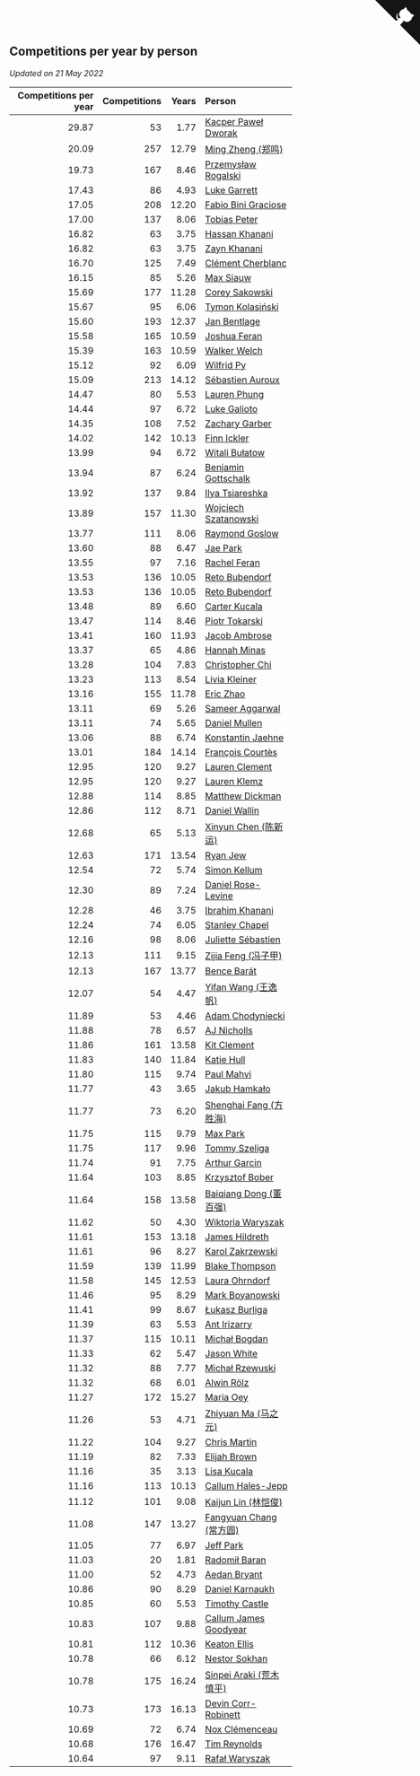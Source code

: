 ## Competitions per year by person

*Updated on 21 May 2022*

| Competitions per year | Competitions | Years | Person |
| ---: | ---: | ---: | :--- |
| 29.87 | 53 | 1.77 | [Kacper Paweł Dworak](https://www.worldcubeassociation.org/persons/2020DWOR01) |
| 20.09 | 257 | 12.79 | [Ming Zheng (郑鸣)](https://www.worldcubeassociation.org/persons/2009ZHEN11) |
| 19.73 | 167 | 8.46 | [Przemysław Rogalski](https://www.worldcubeassociation.org/persons/2013ROGA02) |
| 17.43 | 86 | 4.93 | [Luke Garrett](https://www.worldcubeassociation.org/persons/2017GARR05) |
| 17.05 | 208 | 12.20 | [Fabio Bini Graciose](https://www.worldcubeassociation.org/persons/2010GRAC02) |
| 17.00 | 137 | 8.06 | [Tobias Peter](https://www.worldcubeassociation.org/persons/2014PETE03) |
| 16.82 | 63 | 3.75 | [Hassan Khanani](https://www.worldcubeassociation.org/persons/2018KHAN26) |
| 16.82 | 63 | 3.75 | [Zayn Khanani](https://www.worldcubeassociation.org/persons/2018KHAN28) |
| 16.70 | 125 | 7.49 | [Clément Cherblanc](https://www.worldcubeassociation.org/persons/2014CHER05) |
| 16.15 | 85 | 5.26 | [Max Siauw](https://www.worldcubeassociation.org/persons/2017SIAU02) |
| 15.69 | 177 | 11.28 | [Corey Sakowski](https://www.worldcubeassociation.org/persons/2011SAKO01) |
| 15.67 | 95 | 6.06 | [Tymon Kolasiński](https://www.worldcubeassociation.org/persons/2016KOLA02) |
| 15.60 | 193 | 12.37 | [Jan Bentlage](https://www.worldcubeassociation.org/persons/2010BENT01) |
| 15.58 | 165 | 10.59 | [Joshua Feran](https://www.worldcubeassociation.org/persons/2011FERA01) |
| 15.39 | 163 | 10.59 | [Walker Welch](https://www.worldcubeassociation.org/persons/2011WELC01) |
| 15.12 | 92 | 6.09 | [Wilfrid Py](https://www.worldcubeassociation.org/persons/2016PYWI01) |
| 15.09 | 213 | 14.12 | [Sébastien Auroux](https://www.worldcubeassociation.org/persons/2008AURO01) |
| 14.47 | 80 | 5.53 | [Lauren Phung](https://www.worldcubeassociation.org/persons/2016PHUN02) |
| 14.44 | 97 | 6.72 | [Luke Galioto](https://www.worldcubeassociation.org/persons/2015GALI02) |
| 14.35 | 108 | 7.52 | [Zachary Garber](https://www.worldcubeassociation.org/persons/2014GARB01) |
| 14.02 | 142 | 10.13 | [Finn Ickler](https://www.worldcubeassociation.org/persons/2012ICKL01) |
| 13.99 | 94 | 6.72 | [Witali Bułatow](https://www.worldcubeassociation.org/persons/2015BUAT01) |
| 13.94 | 87 | 6.24 | [Benjamin Gottschalk](https://www.worldcubeassociation.org/persons/2016GOTT01) |
| 13.92 | 137 | 9.84 | [Ilya Tsiareshka](https://www.worldcubeassociation.org/persons/2012TERE01) |
| 13.89 | 157 | 11.30 | [Wojciech Szatanowski](https://www.worldcubeassociation.org/persons/2011SZAT01) |
| 13.77 | 111 | 8.06 | [Raymond Goslow](https://www.worldcubeassociation.org/persons/2014GOSL01) |
| 13.60 | 88 | 6.47 | [Jae Park](https://www.worldcubeassociation.org/persons/2015PARK24) |
| 13.55 | 97 | 7.16 | [Rachel Feran](https://www.worldcubeassociation.org/persons/2015FERA01) |
| 13.53 | 136 | 10.05 | [Reto Bubendorf](https://www.worldcubeassociation.org/persons/2012BUBE01) |
| 13.53 | 136 | 10.05 | [Reto Bubendorf](https://www.worldcubeassociation.org/persons/2012BUBE01) |
| 13.48 | 89 | 6.60 | [Carter Kucala](https://www.worldcubeassociation.org/persons/2015KUCA01) |
| 13.47 | 114 | 8.46 | [Piotr Tokarski](https://www.worldcubeassociation.org/persons/2013TOKA01) |
| 13.41 | 160 | 11.93 | [Jacob Ambrose](https://www.worldcubeassociation.org/persons/2010AMBR01) |
| 13.37 | 65 | 4.86 | [Hannah Minas](https://www.worldcubeassociation.org/persons/2017MINA04) |
| 13.28 | 104 | 7.83 | [Christopher Chi](https://www.worldcubeassociation.org/persons/2014CHIC01) |
| 13.23 | 113 | 8.54 | [Livia Kleiner](https://www.worldcubeassociation.org/persons/2013KLEI03) |
| 13.16 | 155 | 11.78 | [Eric Zhao](https://www.worldcubeassociation.org/persons/2010ZHAO19) |
| 13.11 | 69 | 5.26 | [Sameer Aggarwal](https://www.worldcubeassociation.org/persons/2017AGGA01) |
| 13.11 | 74 | 5.65 | [Daniel Mullen](https://www.worldcubeassociation.org/persons/2016MULL04) |
| 13.06 | 88 | 6.74 | [Konstantin Jaehne](https://www.worldcubeassociation.org/persons/2015JAEH01) |
| 13.01 | 184 | 14.14 | [François Courtès](https://www.worldcubeassociation.org/persons/2008COUR01) |
| 12.95 | 120 | 9.27 | [Lauren Clement](https://www.worldcubeassociation.org/persons/2013KLEM01) |
| 12.95 | 120 | 9.27 | [Lauren Klemz](https://www.worldcubeassociation.org/persons/2013KLEM01) |
| 12.88 | 114 | 8.85 | [Matthew Dickman](https://www.worldcubeassociation.org/persons/2013DICK01) |
| 12.86 | 112 | 8.71 | [Daniel Wallin](https://www.worldcubeassociation.org/persons/2013WALL03) |
| 12.68 | 65 | 5.13 | [Xinyun Chen (陈新运)](https://www.worldcubeassociation.org/persons/2017CHEN36) |
| 12.63 | 171 | 13.54 | [Ryan Jew](https://www.worldcubeassociation.org/persons/2008JEWR01) |
| 12.54 | 72 | 5.74 | [Simon Kellum](https://www.worldcubeassociation.org/persons/2016KELL12) |
| 12.30 | 89 | 7.24 | [Daniel Rose-Levine](https://www.worldcubeassociation.org/persons/2015ROSE01) |
| 12.28 | 46 | 3.75 | [Ibrahim Khanani](https://www.worldcubeassociation.org/persons/2018KHAN27) |
| 12.24 | 74 | 6.05 | [Stanley Chapel](https://www.worldcubeassociation.org/persons/2016CHAP04) |
| 12.16 | 98 | 8.06 | [Juliette Sébastien](https://www.worldcubeassociation.org/persons/2014SEBA01) |
| 12.13 | 111 | 9.15 | [Zijia Feng (冯子甲)](https://www.worldcubeassociation.org/persons/2013FENG02) |
| 12.13 | 167 | 13.77 | [Bence Barát](https://www.worldcubeassociation.org/persons/2008BARA01) |
| 12.07 | 54 | 4.47 | [Yifan Wang (王逸帆)](https://www.worldcubeassociation.org/persons/2017WANY29) |
| 11.89 | 53 | 4.46 | [Adam Chodyniecki](https://www.worldcubeassociation.org/persons/2017CHOD02) |
| 11.88 | 78 | 6.57 | [AJ Nicholls](https://www.worldcubeassociation.org/persons/2015NICH04) |
| 11.86 | 161 | 13.58 | [Kit Clement](https://www.worldcubeassociation.org/persons/2008CLEM01) |
| 11.83 | 140 | 11.84 | [Katie Hull](https://www.worldcubeassociation.org/persons/2010HULL01) |
| 11.80 | 115 | 9.74 | [Paul Mahvi](https://www.worldcubeassociation.org/persons/2012MAHV01) |
| 11.77 | 43 | 3.65 | [Jakub Hamkało](https://www.worldcubeassociation.org/persons/2018HAMK01) |
| 11.77 | 73 | 6.20 | [Shenghai Fang (方胜海)](https://www.worldcubeassociation.org/persons/2016FANG01) |
| 11.75 | 115 | 9.79 | [Max Park](https://www.worldcubeassociation.org/persons/2012PARK03) |
| 11.75 | 117 | 9.96 | [Tommy Szeliga](https://www.worldcubeassociation.org/persons/2012SZEL01) |
| 11.74 | 91 | 7.75 | [Arthur Garcin](https://www.worldcubeassociation.org/persons/2014GARC27) |
| 11.64 | 103 | 8.85 | [Krzysztof Bober](https://www.worldcubeassociation.org/persons/2013BOBE01) |
| 11.64 | 158 | 13.58 | [Baiqiang Dong (董百强)](https://www.worldcubeassociation.org/persons/2008DONG06) |
| 11.62 | 50 | 4.30 | [Wiktoria Waryszak](https://www.worldcubeassociation.org/persons/2018WARY01) |
| 11.61 | 153 | 13.18 | [James Hildreth](https://www.worldcubeassociation.org/persons/2009HILD01) |
| 11.61 | 96 | 8.27 | [Karol Zakrzewski](https://www.worldcubeassociation.org/persons/2014ZAKR01) |
| 11.59 | 139 | 11.99 | [Blake Thompson](https://www.worldcubeassociation.org/persons/2010THOM03) |
| 11.58 | 145 | 12.53 | [Laura Ohrndorf](https://www.worldcubeassociation.org/persons/2009OHRN01) |
| 11.46 | 95 | 8.29 | [Mark Boyanowski](https://www.worldcubeassociation.org/persons/2014BOYA01) |
| 11.41 | 99 | 8.67 | [Łukasz Burliga](https://www.worldcubeassociation.org/persons/2013BURL01) |
| 11.39 | 63 | 5.53 | [Ant Irizarry](https://www.worldcubeassociation.org/persons/2016IRIZ02) |
| 11.37 | 115 | 10.11 | [Michał Bogdan](https://www.worldcubeassociation.org/persons/2012BOGD01) |
| 11.33 | 62 | 5.47 | [Jason White](https://www.worldcubeassociation.org/persons/2016WHIT16) |
| 11.32 | 88 | 7.77 | [Michał Rzewuski](https://www.worldcubeassociation.org/persons/2014RZEW01) |
| 11.32 | 68 | 6.01 | [Alwin Rölz](https://www.worldcubeassociation.org/persons/2016ROLZ01) |
| 11.27 | 172 | 15.27 | [Maria Oey](https://www.worldcubeassociation.org/persons/2007OEYM01) |
| 11.26 | 53 | 4.71 | [Zhiyuan Ma (马之元)](https://www.worldcubeassociation.org/persons/2017MAZH04) |
| 11.22 | 104 | 9.27 | [Chris Martin](https://www.worldcubeassociation.org/persons/2013MART03) |
| 11.19 | 82 | 7.33 | [Elijah Brown](https://www.worldcubeassociation.org/persons/2015BROW03) |
| 11.16 | 35 | 3.13 | [Lisa Kucala](https://www.worldcubeassociation.org/persons/2019KUCA01) |
| 11.16 | 113 | 10.13 | [Callum Hales-Jepp](https://www.worldcubeassociation.org/persons/2012HALE01) |
| 11.12 | 101 | 9.08 | [Kaijun Lin (林恺俊)](https://www.worldcubeassociation.org/persons/2013LINK01) |
| 11.08 | 147 | 13.27 | [Fangyuan Chang (常方圆)](https://www.worldcubeassociation.org/persons/2009CHAN04) |
| 11.05 | 77 | 6.97 | [Jeff Park](https://www.worldcubeassociation.org/persons/2015PARK08) |
| 11.03 | 20 | 1.81 | [Radomił Baran](https://www.worldcubeassociation.org/persons/2020BARA02) |
| 11.00 | 52 | 4.73 | [Aedan Bryant](https://www.worldcubeassociation.org/persons/2017BRYA06) |
| 10.86 | 90 | 8.29 | [Daniel Karnaukh](https://www.worldcubeassociation.org/persons/2014KARN02) |
| 10.85 | 60 | 5.53 | [Timothy Castle](https://www.worldcubeassociation.org/persons/2016CAST48) |
| 10.83 | 107 | 9.88 | [Callum James Goodyear](https://www.worldcubeassociation.org/persons/2012GOOD02) |
| 10.81 | 112 | 10.36 | [Keaton Ellis](https://www.worldcubeassociation.org/persons/2012ELLI01) |
| 10.78 | 66 | 6.12 | [Nestor Sokhan](https://www.worldcubeassociation.org/persons/2016SOKH01) |
| 10.78 | 175 | 16.24 | [Sinpei Araki (荒木慎平)](https://www.worldcubeassociation.org/persons/2006ARAK01) |
| 10.73 | 173 | 16.13 | [Devin Corr-Robinett](https://www.worldcubeassociation.org/persons/2006CORR01) |
| 10.69 | 72 | 6.74 | [Nox Clémenceau](https://www.worldcubeassociation.org/persons/2015CLEM03) |
| 10.68 | 176 | 16.47 | [Tim Reynolds](https://www.worldcubeassociation.org/persons/2005REYN01) |
| 10.64 | 97 | 9.11 | [Rafał Waryszak](https://www.worldcubeassociation.org/persons/2013WARY01) |


<a href="https://github.com/JustinTimeCuber/wca_statistics" class="github-corner" aria-label="View source on Github"><svg width="80" height="80" viewBox="0 0 250 250" style="fill:#151513; color:#fff; position: absolute; top: 0; border: 0; right: 0;" aria-hidden="true"><path d="M0,0 L115,115 L130,115 L142,142 L250,250 L250,0 Z"></path><path d="M128.3,109.0 C113.8,99.7 119.0,89.6 119.0,89.6 C122.0,82.7 120.5,78.6 120.5,78.6 C119.2,72.0 123.4,76.3 123.4,76.3 C127.3,80.9 125.5,87.3 125.5,87.3 C122.9,97.6 130.6,101.9 134.4,103.2" fill="currentColor" style="transform-origin: 130px 106px;" class="octo-arm"></path><path d="M115.0,115.0 C114.9,115.1 118.7,116.5 119.8,115.4 L133.7,101.6 C136.9,99.2 139.9,98.4 142.2,98.6 C133.8,88.0 127.5,74.4 143.8,58.0 C148.5,53.4 154.0,51.2 159.7,51.0 C160.3,49.4 163.2,43.6 171.4,40.1 C171.4,40.1 176.1,42.5 178.8,56.2 C183.1,58.6 187.2,61.8 190.9,65.4 C194.5,69.0 197.7,73.2 200.1,77.6 C213.8,80.2 216.3,84.9 216.3,84.9 C212.7,93.1 206.9,96.0 205.4,96.6 C205.1,102.4 203.0,107.8 198.3,112.5 C181.9,128.9 168.3,122.5 157.7,114.1 C157.9,116.9 156.7,120.9 152.7,124.9 L141.0,136.5 C139.8,137.7 141.6,141.9 141.8,141.8 Z" fill="currentColor" class="octo-body"></path></svg></a><style>.github-corner:hover .octo-arm{animation:octocat-wave 560ms ease-in-out}@keyframes octocat-wave{0%,100%{transform:rotate(0)}20%,60%{transform:rotate(-25deg)}40%,80%{transform:rotate(10deg)}}@media (max-width:500px){.github-corner:hover .octo-arm{animation:none}.github-corner .octo-arm{animation:octocat-wave 560ms ease-in-out}}</style>
